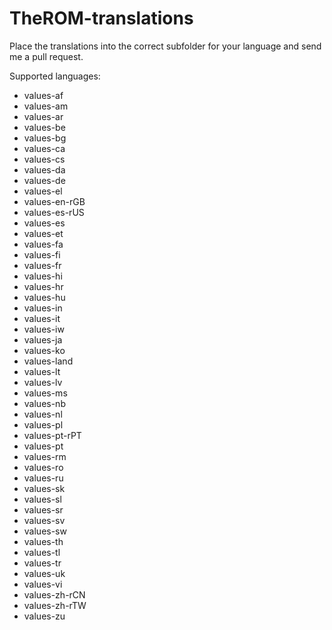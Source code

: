 TheROM-translations
===================

Place the translations into the correct subfolder for your language and send me a pull request.

Supported languages:
- values-af
- values-am
- values-ar
- values-be
- values-bg
- values-ca
- values-cs
- values-da
- values-de
- values-el
- values-en-rGB
- values-es-rUS
- values-es
- values-et
- values-fa
- values-fi
- values-fr
- values-hi
- values-hr
- values-hu
- values-in
- values-it
- values-iw
- values-ja
- values-ko
- values-land
- values-lt
- values-lv
- values-ms
- values-nb
- values-nl
- values-pl
- values-pt-rPT
- values-pt
- values-rm
- values-ro
- values-ru
- values-sk
- values-sl
- values-sr
- values-sv
- values-sw
- values-th
- values-tl
- values-tr
- values-uk
- values-vi
- values-zh-rCN
- values-zh-rTW
- values-zu
